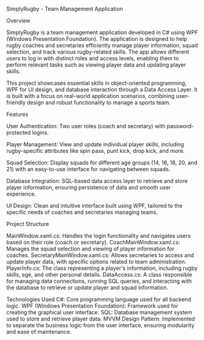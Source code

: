 SimplyRugby - Team Management Application

Overview

SimplyRugby is a team management application developed in C# using WPF (Windows Presentation Foundation). The application is designed to help rugby coaches and secretaries efficiently manage player information, squad selection, and track various rugby-related skills. The app allows different users to log in with distinct roles and access levels, enabling them to perform relevant tasks such as viewing player data and updating player skills.

This project showcases essential skills in object-oriented programming, WPF for UI design, and database interaction through a Data Access Layer. It is built with a focus on real-world application scenarios, combining user-friendly design and robust functionality to manage a sports team.

Features

User Authentication: Two user roles (coach and secretary) with password-protected logins.

Player Management: View and update individual player skills, including rugby-specific attributes like spin pass, punt kick, drop kick, and more.

Squad Selection: Display squads for different age groups (14, 16, 18, 20, and 21) with an easy-to-use interface for navigating between squads.

Database Integration: SQL-based data access layer to retrieve and store player information, ensuring persistence of data and smooth user experience.

UI Design: Clean and intuitive interface built using WPF, tailored to the specific needs of coaches and secretaries managing teams.

Project Structure

MainWindow.xaml.cs: Handles the login functionality and navigates users based on their role (coach or secretary).
CoachMainWindow.xaml.cs: Manages the squad selection and viewing of player information for coaches.
SecretaryMainWindow.xaml.cs: Allows secretaries to access and update player data, with specific options related to team administration.
PlayerInfo.cs: The class representing a player's information, including rugby skills, age, and other personal details.
DataAccess.cs: A class responsible for managing data connections, running SQL queries, and interacting with the database to retrieve or update player and squad information.

Technologies Used
C#: Core programming language used for all backend logic.
WPF (Windows Presentation Foundation): Framework used for creating the graphical user interface.
SQL: Database management system used to store and retrieve player data.
MVVM Design Pattern: Implemented to separate the business logic from the user interface, ensuring modularity and ease of maintenance.
